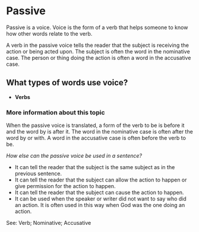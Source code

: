 # Passive    
Passive is a voice. Voice is the form of a verb that helps someone to know how other words relate to the verb. 

A verb in the passive voice tells the reader that the subject is receiving the action or being acted upon. The subject is often the word in the nominative case. The person or thing doing the action is often a word in the accusative case. 

## What types of words use voice?

* **Verbs** 

### More information about this topic
When the passive voice is translated, a form of the verb to be is before it and the word by is after it. The word in the nominative case is often after the word by or with. A word in the accusative case is often before the verb to be. 

*How else can the passive voice be used in a sentence?*
* It can tell the reader that the subject is the same subject as in the previous sentence. 
* It can tell the reader that the subject can allow the action to happen or give permission for the action to happen.
* It can tell the reader that the subject can cause the action to happen. 
* It can be used when the speaker or writer did not want to say who did an action. It is often used in this way when God was the one doing an action. 

See: Verb; Nominative; Accusative


